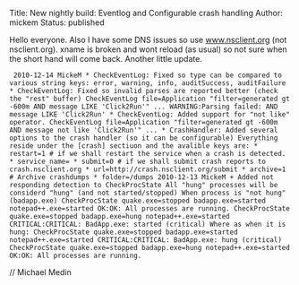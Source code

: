 Title: New nightly build: Eventlog and Configurable crash handling
Author: mickem
Status: published

Hello everyone. Also I have some DNS issues so use www.nsclient.org (not
nsclient.org). xname is broken and wont reload (as usual) so not sure
when the short hand will come back. Another little update.

     2010-12-14 MickeM * CheckEventLog: Fixed so type can be compared to various string keys: error, warning, info, auditSuccess, auditFailure * CheckEventLog: Fixed so invalid parses are reported better (check the "rest" buffer) CheckEventLog file=Application "filter=generated gt -600m AND message LIKE 'Click2Run'" ... WARNING:Parsing failed: AND message LIKE 'Click2Run' * CheckEventLog: Added support for "not like" operator. CheckEventLog file=Application "filter=generated gt -600m AND message not like 'Click2Run'" ... * CrashHandler: Added several options to the crash handler (so it can be configurable) Everything reside under the [crash] sectiuon and the avalible keys are: * restart=1 # if we shall restart the service when a crash is detected. * service_name= * submit=0 # if we shall submit crash reports to crash.nsclient.org * url=http://crash.nsclient.org/submit * archive=1 # Archive crashdumps * folder=/dumps 2010-12-13 MickeM + Added not responding detection to CheckProcState All "hung" processes will be considerd "hung" (and not started/stopped) When process is "not hung" (badapp.exe) CheckProcState quake.exe=stopped badapp.exe=started notepad++.exe=started OK:OK: All processes are running. CheckProcState quake.exe=stopped badapp.exe=hung notepad++.exe=started CRITICAL:CRITICAL: BadApp.exe: started (critical) Where as when it is hung: CheckProcState quake.exe=stopped badapp.exe=started notepad++.exe=started CRITICAL:CRITICAL: BadApp.exe: hung (critical) CheckProcState quake.exe=stopped badapp.exe=hung notepad++.exe=started OK:OK: All processes are running. 

// Michael Medin
